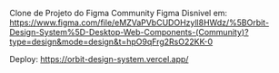 Clone de Projeto do Figma Community
 Figma Disnivel em:
    https://www.figma.com/file/eMZVaPVbCUDOHzyll8HWdz/%5BOrbit-Design-System%5D-Desktop-Web-Components-(Community)?type=design&mode=design&t=hpO9qFrg2RsO22KK-0


 Deploy: https://orbit-design-system.vercel.app/